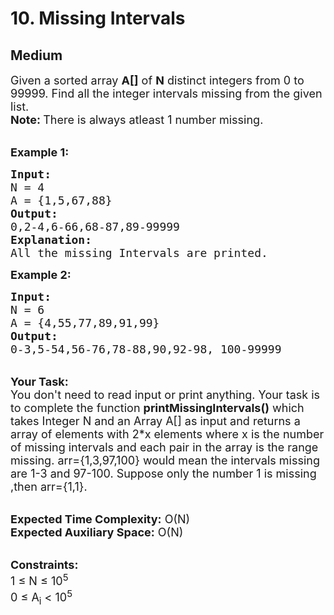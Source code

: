 # 10. Missing Intervals
## Medium 
<div class="problem-statement">
                <p></p><p><span style="font-size:18px">Given a sorted array <strong>A[]</strong> of <strong>N</strong> distinct integers from 0 to 99999. Find all the integer intervals missing from the given list.</span><br>
<span style="font-size:18px"><strong>Note: </strong>There is always atleast 1 number missing.</span></p>

<p><br>
<span style="font-size:18px"><strong>Example 1:</strong></span></p>

<pre><span style="font-size:18px"><strong>Input:</strong>
N = 4
A = {1,5,67,88}
<strong>Output:</strong>
0,2-4,6-66,68-87,89-99999
<strong>Explanation:</strong>
All the missing Intervals are printed.
</span></pre>

<p><span style="font-size:18px"><strong>Example 2: </strong></span></p>

<pre><span style="font-size:18px"><strong>Input:</strong>
N = 6
A = {4,55,77,89,91,99} 
<strong>Output:
</strong>0-3,5-54,56-76,78-88,90,92-98, 100-99999</span></pre>

<p><br>
<span style="font-size:18px"><strong>Your Task: </strong> </span><br>
<span style="font-size:18px">You don't need to read input or print anything. Your task is to complete the function <strong>printMissingIntervals</strong><strong>()</strong> which takes Integer N and an Array&nbsp;A[] as input and returns a array&nbsp;of elements with 2*x elements where x is the number of missing intervals and each pair in the array is the range missing. arr={1,3,97,100} would mean the intervals missing are 1-3 and 97-100. Suppose only the number 1 is missing ,then arr={1,1}.</span><br>
&nbsp;</p>

<p><span style="font-size:18px"><strong>Expected Time Complexity:</strong> O(N)<br>
<strong>Expected Auxiliary Space:</strong> O(N)</span><br>
&nbsp;</p>

<p><span style="font-size:18px"><strong>Constraints:</strong></span><br>
<span style="font-size:18px">1 ≤ N ≤ 10<sup>5</sup><br>
0 ≤ A<sub>i</sub> &lt; 10<sup>5</sup></span></p>
 <p></p>
            </div>